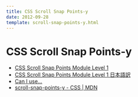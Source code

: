 ```yaml
---
title: CSS Scroll Snap Points-y
date: 2012-09-28
template: scroll-snap-points-y.html
---
```


CSS Scroll Snap Points-y
========================

- [CSS Scroll Snap Points Module Level 1](http://www.w3.org/TR/css-snappoints-1/)
- [CSS Scroll Snap Points Module Level 1 日本語訳](http://www.hcn.zaq.ne.jp/___/WEB/css-snappoints-ja.html)
- [Can I use...](http://caniuse.com/#feat=css-snappoints)
- [scroll-snap-points-y - CSS | MDN](https://developer.mozilla.org/ja/docs/Web/CSS/scroll-snap-points-y)

